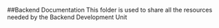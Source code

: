 ##Backend Documentation
This folder is used to share all the resources needed by the Backend Development Unit